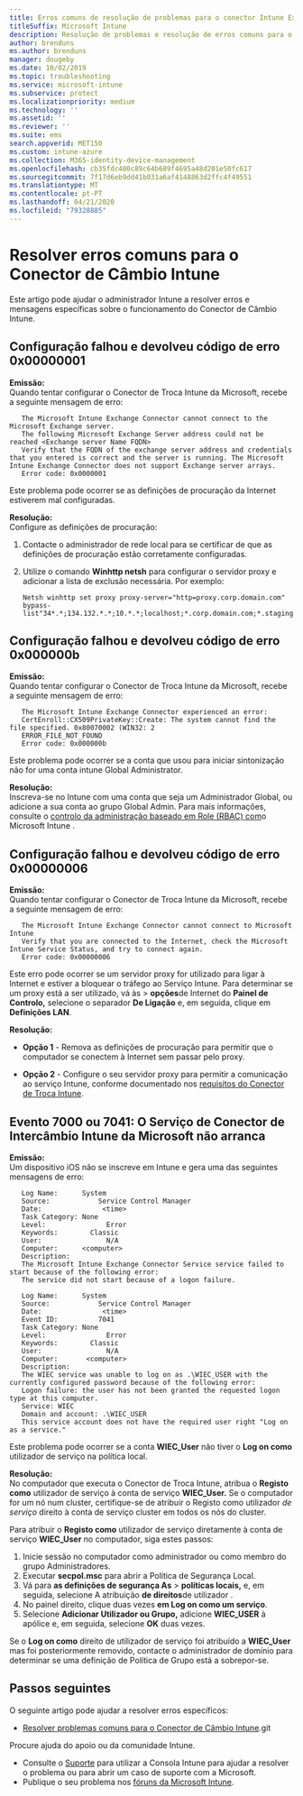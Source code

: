 ```yaml
---
title: Erros comuns de resolução de problemas para o conector Intune Exchange
titleSuffix: Microsoft Intune
description: Resolução de problemas e resolução de erros comuns para o conector de câmbio Intune Microsoft Intune
author: brenduns
ms.author: brenduns
manager: dougeby
ms.date: 10/02/2019
ms.topic: troubleshooting
ms.service: microsoft-intune
ms.subservice: protect
ms.localizationpriority: medium
ms.technology: ''
ms.assetid: ''
ms.reviewer: ''
ms.suite: ems
search.appverid: MET150
ms.custom: intune-azure
ms.collection: M365-identity-device-management
ms.openlocfilehash: cb35fdc400c89c64b689f4695a48d201e50fc617
ms.sourcegitcommit: 7f17d6eb9dd41b031a6af4148863d2ffc4f49551
ms.translationtype: MT
ms.contentlocale: pt-PT
ms.lasthandoff: 04/21/2020
ms.locfileid: "79328885"
---
```

# <a name="resolve-common-errors-for-the-intune-exchange-connector"></a>Resolver erros comuns para o Conector de Câmbio Intune

Este artigo pode ajudar o administrador Intune a resolver erros e mensagens específicas sobre o funcionamento do Conector de Câmbio Intune.  

## <a name="configuration-failed-and-returned-error-code-0x0000001"></a>Configuração falhou e devolveu código de erro 0x00000001

**Emissão:**  
Quando tentar configurar o Conector de Troca Intune da Microsoft, recebe a seguinte mensagem de erro:

```
   The Microsoft Intune Exchange Connector cannot connect to the Microsoft Exchange server.  
   The following Microsoft Exchange Server address could not be reached <Exchange server Name FQDN>  
   Verify that the FQDN of the exchange server address and credentials that you entered is correct and the server is running. The Microsoft Intune Exchange Connector does not support Exchange server arrays.  
   Error code: 0x0000001  
```

Este problema pode ocorrer se as definições de procuração da Internet estiverem mal configuradas.

**Resolução:**  
Configure as definições de procuração:
1. Contacte o administrador de rede local para se certificar de que as definições de procuração estão corretamente configuradas. 
2. Utilize o comando **Winhttp netsh** para configurar o servidor proxy e adicionar a lista de exclusão necessária. Por exemplo:  

   ```
   Netsh winhttp set proxy proxy-server="http=proxy.corp.domain.com" bypass-list"34*.*;134.132.*.*;10.*.*;localhost;*.corp.domain.com;*.staging.domain.com"
   ```

## <a name="configuration-failed-and-returned-error-code-0x000000b"></a>Configuração falhou e devolveu código de erro 0x000000b   

**Emissão:**  
Quando tentar configurar o Conector de Troca Intune da Microsoft, recebe a seguinte mensagem de erro:  

```
   The Microsoft Intune Exchange Connector experienced an error:  
   CertEnroll::CX509PrivateKey::Create: The system cannot find the file specified. 0x80070002 (WIN32: 2  
   ERROR_FILE_NOT_FOUND  
   Error code: 0x000000b  
```
Este problema pode ocorrer se a conta que usou para iniciar sintonização não for uma conta intune Global Administrator.

**Resolução:**  
Inscreva-se no Intune com uma conta que seja um Administrador Global, ou adicione a sua conta ao grupo Global Admin. Para mais informações, consulte o [controlo da administração baseado em Role (RBAC) com](../fundamentals/role-based-access-control.md)o Microsoft Intune .

## <a name="configuration-failed-and-returned-error-code-0x0000006"></a>Configuração falhou e devolveu código de erro 0x00000006

**Emissão:**  
Quando tentar configurar o Conector de Troca Intune da Microsoft, recebe a seguinte mensagem de erro:  

```  
   The Microsoft Intune Exchange Connector cannot connect to Microsoft Intune  
   Verify that you are connected to the Internet, check the Microsoft Intune Service Status, and try to connect again.  
   Error code: 0x00000006  
```  
Este erro pode ocorrer se um servidor proxy for utilizado para ligar à Internet e estiver a bloquear o tráfego ao Serviço Intune. Para determinar se um proxy está a ser utilizado, vá às > **opções**de Internet do **Painel de Controlo,** selecione o separador **De Ligação** e, em seguida, clique em **Definições LAN**.

**Resolução:**  

- **Opção 1** - Remova as definições de procuração para permitir que o computador se conectem à Internet sem passar pelo proxy.  

- **Opção 2** - Configure o seu servidor proxy para permitir a comunicação ao serviço Intune, conforme documentado nos [requisitos do Conector de Troca Intune](exchange-connector-install.md#intune-exchange-connector-requirements).



## <a name="event-7000-or-7041-microsoft-intune-exchange-connector-service-wont-start"></a>Evento 7000 ou 7041: O Serviço de Conector de Intercâmbio Intune da Microsoft não arranca

**Emissão:**  
Um dispositivo iOS não se inscreve em Intune e gera uma das seguintes mensagens de erro:  

```  
   Log Name:      System
   Source:            Service Control Manager
   Date:               <time>
   Task Category: None
   Level:               Error
   Keywords:        Classic
   User:                N/A
   Computer:      <computer>
   Description:
   The Microsoft Intune Exchange Connector Service service failed to start because of the following error:  
   The service did not start because of a logon failure.
```  

```  
   Log Name:      System
   Source:            Service Control Manager
   Date:               <time>
   Event ID:          7041
   Task Category: None
   Level:               Error   
   Keywords:        Classic
   User:                N/A
   Computer:       <computer>
   Description:
   The WIEC service was unable to log on as .\WIEC_USER with the currently configured password because of the following error:
   Logon failure: the user has not been granted the requested logon type at this computer.
   Service: WIEC
   Domain and account: .\WIEC_USER
   This service account does not have the required user right "Log on as a service."  
```
Este problema pode ocorrer se a conta **WIEC_User** não tiver o **Log on como** utilizador de serviço na política local.

**Resolução:**  
No computador que executa o Conector de Troca Intune, atribua o **Registo como** utilizador de serviço à conta de serviço **WIEC_User.** Se o computador for um nó num cluster, certifique-se de atribuir o Registo como utilizador *de serviço* direito à conta de serviço cluster em todos os nós do cluster.  

Para atribuir o **Registo como** utilizador de serviço diretamente à conta de serviço **WIEC_User** no computador, siga estes passos:

1. Inicie sessão no computador como administrador ou como membro do grupo Administradores.
2. Executar **secpol.msc** para abrir a Política de Segurança Local.
3. Vá para **as definições de segurança As** > **políticas locais,** e, em seguida, selecione A atribuição **de direitos**de utilizador .
4. No painel direito, clique duas vezes **em Log on como um serviço**.
5. Selecione **Adicionar Utilizador ou Grupo,** adicione **WIEC_USER** à apólice e, em seguida, selecione **OK** duas vezes.

Se o **Log on como** direito de utilizador de serviço foi atribuído a **WIEC_User** mas foi posteriormente removido, contacte o administrador de domínio para determinar se uma definição de Política de Grupo está a sobrepor-se.  

## <a name="next-steps"></a>Passos seguintes  

O seguinte artigo pode ajudar a resolver erros específicos:
- [Resolver problemas comuns para o Conector de Câmbio Intune](troubleshoot-exchange-connector-common-problems.md).git 

Procure ajuda do apoio ou da comunidade Intune.
- Consulte o [Suporte](../fundamentals/get-support.md) para utilizar a Consola Intune para ajudar a resolver o problema ou para abrir um caso de suporte com a Microsoft. 
- Publique o seu problema nos [fóruns da Microsoft Intune](https://social.technet.microsoft.com/Forums/en-US/home?forum=microsoftintuneprod).  
